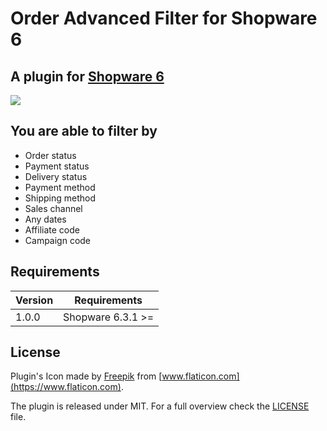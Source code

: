 # Order Advanced Filter for Shopware 6

## A plugin for [Shopware 6](https://github.com/shopware/platform)

![](https://media.giphy.com/media/cmSsteJc2o7baGyFWY/giphy.gif)

## You are able to filter by
- Order status
- Payment status
- Delivery status
- Payment method
- Shipping method
- Sales channel
- Any dates
- Affiliate code
- Campaign code

## Requirements

| Version 	| Requirements               	|
|---------	|----------------------------	|
| 1.0.0    	| Shopware 6.3.1 >=	            |

## License
    
Plugin's Icon made by [Freepik](https://www.flaticon.com/authors/freepik) from [www.flaticon.com](https://www.flaticon.com).

The plugin is released under MIT. For a full overview check the [LICENSE](./LICENSE) file.
